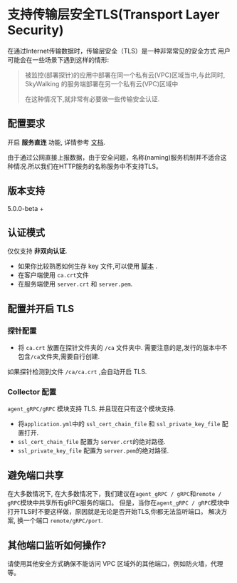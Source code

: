 # 支持传输层安全TLS(Transport Layer Security)
在通过Internet传输数据时，传输层安全（TLS）是一种非常常见的安全方式
用户可能会在一些场景下遇到这样的情形:

>被监控(部署探针)的应用中部署在同一个私有云(VPC)区域当中,与此同时, SkyWalking 的服务端部署在另一个私有云(VPC)区域中
> 
> 在这种情况下,就非常有必要做一些传输安全认证.

## 配置要求
开启 **服务直连** 功能, 详情参考 [文档](Direct-uplink-CN.md).

由于通过公网直接上报数据，由于安全问题，名称(naming)服务机制并不适合这种情况.所以我们在HTTP服务的名称服务中不支持TLS。

## 版本支持
5.0.0-beta +

## 认证模式
仅仅支持 **非双向认证**.
- 如果你比较熟悉如何生存 key 文件,可以使用 [脚本](../../tools/TLS/tls_key_generate.sh) .
- 在客户端使用 `ca.crt`文件
- 在服务端使用 `server.crt` 和 `server.pem`. 

## 配置并开启 TLS

### 探针配置
- 将 `ca.crt` 放置在探针文件夹的 `/ca` 文件夹中. 需要注意的是,发行的版本中不包含`/ca`文件夹,需要自行创建.

如果探针检测到文件 `/ca/ca.crt` ,会自动开启 TLS.

### Collector 配置
 `agent_gRPC/gRPC` 模块支持 TLS. 并且现在只有这个模块支持.

- 将`application.yml`中的 `ssl_cert_chain_file` 和 `ssl_private_key_file`  配置打开.
- `ssl_cert_chain_file` 配置为 `server.crt`的绝对路径.
- `ssl_private_key_file` 配置为 `server.pem`的绝对路径.

## 避免端口共享
在大多数情况下,
在大多数情况下，我们建议在`agent_gRPC / gRPC`和`remote / gRPC`模块中共享所有gRPC服务的端口。
但是，当你在`agent_gRPC / gRPC`模块中打开TLS时不要这样做，原因就是无论是否开始TLS,你都无法监听端口。
解决方案, 换一个端口 `remote/gRPC/port`.

## 其他端口监听如何操作?
请使用其他安全方式确保不能访问  VPC 区域外的其他端口，例如防火墙，代理等。